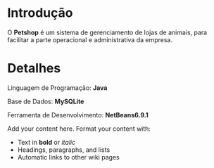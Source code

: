 # Introdução #

O **Petshop** é um sistema de gerenciamento de lojas de animais, para facilitar a parte operacional e administrativa da empresa.


# Detalhes #

Linguagem de Programação: **Java**

Base de Dados: **MySQLite**

Ferramenta de Desenvolvimento: **NetBeans6.9.1**

Add your content here.  Format your content with:
  * Text in **bold** or _italic_
  * Headings, paragraphs, and lists
  * Automatic links to other wiki pages